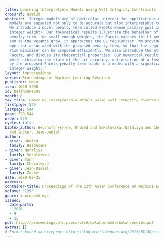 ```yaml
---
title: Learning Interpretable Models using Soft Integrity Constraints
crossref: acml20
abstract: 'Integer models are of particular interest for applications where predictive
  models are supposed not only to be accurate but also interpretable to human experts.
  We introduce a novel penalty term called Facets whose primary goal is to favour
  integer weights. Our theoretical results illustrate the behaviour of the proposed
  penalty term: for small enough weights, the Facets matches the L1 penalty norm,
  and as the weights grow, it approaches the L2 regulariser. We provide the proximal
  operator associated with the proposed penalty term, so that the regularised empirical
  risk minimiser can be computed efficiently. We also introduce the Strongly Convex
  Facets, and discuss its theoretical properties. Our numerical results show that
  while achieving the state-of-the-art accuracy, optimisation of a loss function penalised
  by the proposed Facets penalty term leads to a model with a significant number of
  integer weights.'
layout: inproceedings
series: Proceedings of Machine Learning Research
publisher: PMLR
issn: 2640-3498
id: belahcene20a
month: 0
tex_title: Learning Interpretable Models using Soft Integrity Constraints
firstpage: 529
lastpage: 544
page: 529-544
order: 529
cycles: false
bibtex_author: Belahc{\`{e}}ne, Khaled and Sokolovska, Nataliya and Chevaleyre, Yann
  and Zucker, Jean-Daniel
author:
- given: Khaled
  family: Belahcène
- given: Nataliya
  family: Sokolovska
- given: Yann
  family: Chevaleyre
- given: Jean-Daniel
  family: Zucker
date: 2020-09-25
address: 
container-title: Proceedings of The 12th Asian Conference on Machine Learning
volume: '129'
genre: inproceedings
issued:
  date-parts:
  - 2020
  - 9
  - 25
pdf: http://proceedings.mlr.press/v129/belahcene20a/belahcene20a.pdf
extras: []
# Format based on citeproc: http://blog.martinfenner.org/2013/07/30/citeproc-yaml-for-bibliographies/
---
```


